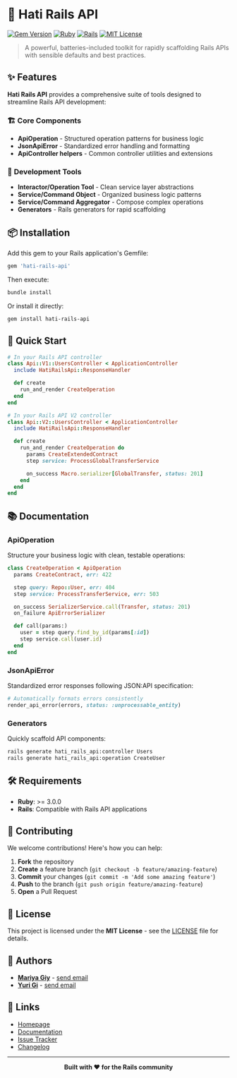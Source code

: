 # 🚀 Hati Rails API

[![Gem Version](https://badge.fury.io/rb/hati-rails-api.svg)](https://badge.fury.io/rb/hati-rails-api)
[![Ruby](https://img.shields.io/badge/ruby-%E2%89%A5%203.0.0-ruby.svg)](https://www.ruby-lang.org/en/)
[![Rails](https://img.shields.io/badge/rails-API-red.svg)](https://rubyonrails.org/)
[![MIT License](https://img.shields.io/badge/license-MIT-green.svg)](https://opensource.org/licenses/MIT)

> A powerful, batteries-included toolkit for rapidly scaffolding Rails APIs with sensible defaults and best practices.

## ✨ Features

**Hati Rails API** provides a comprehensive suite of tools designed to streamline Rails API development:

### 🏗️ **Core Components**

- **ApiOperation** - Structured operation patterns for business logic
- **JsonApiError** - Standardized error handling and formatting
- **ApiController helpers** - Common controller utilities and extensions

### 🔧 **Development Tools**

- **Interactor/Operation Tool** - Clean service layer abstractions
- **Service/Command Object** - Organized business logic patterns
- **Service/Command Aggregator** - Compose complex operations
- **Generators** - Rails generators for rapid scaffolding

## 📦 Installation

Add this gem to your Rails application's Gemfile:

```ruby
gem 'hati-rails-api'
```

Then execute:

```bash
bundle install
```

Or install it directly:

```bash
gem install hati-rails-api
```

## 🚀 Quick Start

```ruby
# In your Rails API controller
class Api::V1::UsersController < ApplicationController
  include HatiRailsApi::ResponseHandler

  def create
    run_and_render CreateOperation
  end
end

# In your Rails API V2 controller
class Api::V2::UsersController < ApplicationController
  include HatiRailsApi::ResponseHandler

  def create
    run_and_render CreateOperation do
      params CreateExtendedContract
      step service: ProcessGlobalTransferService

      on_success Macro.serializer[GlobalTransfer, status: 201]
    end
  end
end
```

## 📚 Documentation

### ApiOperation

Structure your business logic with clean, testable operations:

```ruby
class CreateOperation < ApiOperation
  params CreateContract, err: 422

  step query: Repo::User, err: 404
  step service: ProcessTransferService, err: 503

  on_success SerializerService.call(Transfer, status: 201)
  on_failure ApiErrorSerializer

  def call(params:)
    user = step query.find_by_id(params[:id])
    step service.call(user.id)
  end
end
```

### JsonApiError

Standardized error responses following JSON:API specification:

```ruby
# Automatically formats errors consistently
render_api_error(errors, status: :unprocessable_entity)
```

### Generators

Quickly scaffold API components:

```bash
rails generate hati_rails_api:controller Users
rails generate hati_rails_api:operation CreateUser
```

## 🛠️ Requirements

- **Ruby**: >= 3.0.0
- **Rails**: Compatible with Rails API applications

## 🤝 Contributing

We welcome contributions! Here's how you can help:

1. **Fork** the repository
2. **Create** a feature branch (`git checkout -b feature/amazing-feature`)
3. **Commit** your changes (`git commit -m 'Add some amazing feature'`)
4. **Push** to the branch (`git push origin feature/amazing-feature`)
5. **Open** a Pull Request

## 📝 License

This project is licensed under the **MIT License** - see the [LICENSE](LICENSE) file for details.

## 👥 Authors

- [**Mariya Giy**](https://github.com/mariegiy) - [send email](mailto:giy.mariya@gmail.com)
- [**Yuri Gi**](https://github.com/yurigitsu) - [send email](mailto:yurigi.pro@gmail.com)

## 🔗 Links

- [Homepage](https://github.com/hackico-ai/hati-rails-api)
- [Documentation](https://github.com/hackico-ai/hati-rails-api)
- [Issue Tracker](https://github.com/hackico-ai/hati-rails-api/issues)
- [Changelog](https://github.com/hackico-ai/hati-rails-api/blob/main/CHANGELOG.md)

---

<div align="center">
  <strong>Built with ❤️ for the Rails community</strong>
</div>
